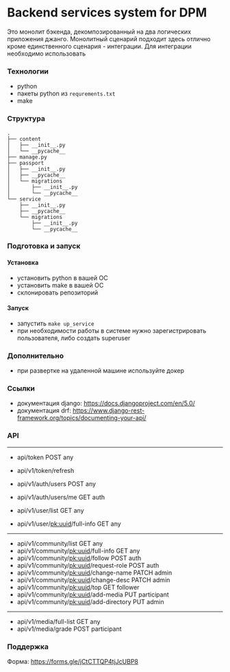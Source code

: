 # Backend services system for DPM

Это монолит бэкенда, декомпозированный на два логических приложения джанго.
Монолитный сценарий подходит здесь отлично кроме единственного сценария - интеграции.
Для интеграции необходимо использовать 

### Технологии

- python
- пакеты python из `requrements.txt`
- make

### Структура

```shell
.
├── content
│   ├── __init__.py
│   └── __pycache__
├── manage.py
├── passport
│   ├── __init__.py
│   ├── __pycache__
│   └── migrations
│       ├── __init__.py
│       └── __pycache__
└── service
    ├── __init__.py
    ├── __pycache__
    └── migrations
        ├── __init__.py
        └── __pycache__
```

### Подготовка и запуск


#### Установка

- установить python в вашей ОС
- установить make в вашей ОС
- склонировать репозиторий


#### Запуск

- запустить `make up_service`
- при необходимости работы в системе нужно зарегистрировать пользователя, либо создать superuser

### Дополнительно

- при развертке на удаленной машине используйте докер

### Ссылки

- документация django: https://docs.djangoproject.com/en/5.0/
- документация drf: https://www.django-rest-framework.org/topics/documenting-your-api/

### API

---

- api/token POST any
- api/v1/token/refresh 
- api/v1/auth/users POST any

- api/v1/auth/users/me GET auth
- api/v1/user/list GET any
- api/v1/user/<pk:uuid>/full-info GET any

---

- api/v1/community/list GET any
- api/v1/community/<pk:uuid>/full-info GET any
- api/v1/community/<pk:uuid>/follow POST auth
- api/v1/community/<pk:uuid>/request-role POST auth
- api/v1/community/<pk:uuid>/change-name PATCH admin
- api/v1/community/<pk:uuid>/change-desc PATCH admin
- api/v1/community/<pk:uuid>/top GET follower
- api/v1/community/<pk:uuid>/add-media PUT participant
- api/v1/community/<pk:uuid>/add-directory PUT admin

---

- api/v1/media/full-list GET any
- api/v1/media/grade POST participant


### Поддержка

Форма: https://forms.gle/jCtCTTQP4tjJcUBP8
